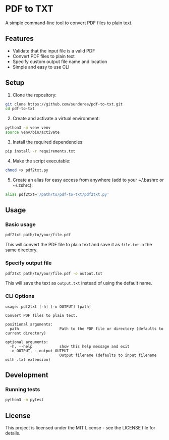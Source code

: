 # PDF to TXT

A simple command-line tool to convert PDF files to plain text.

## Features

- Validate that the input file is a valid PDF
- Convert PDF files to plain text
- Specify custom output file name and location
- Simple and easy to use CLI

## Setup

1. Clone the repository:
```bash
git clone https://github.com/sunderee/pdf-to-txt.git
cd pdf-to-txt
```

2. Create and activate a virtual environment:
```bash
python3 -m venv venv
source venv/bin/activate
```

3. Install the required dependencies:
```bash
pip install -r requirements.txt
```

4. Make the script executable:
```bash
chmod +x pdf2txt.py
```

5. Create an alias for easy access from anywhere (add to your ~/.bashrc or ~/.zshrc):
```bash
alias pdf2txt='/path/to/pdf-to-txt/pdf2txt.py'
```

## Usage

### Basic usage

```bash
pdf2txt path/to/your/file.pdf
```

This will convert the PDF file to plain text and save it as `file.txt` in the same directory.

### Specify output file

```bash
pdf2txt path/to/your/file.pdf -o output.txt
```

This will save the text as `output.txt` instead of using the default name.

### CLI Options

```
usage: pdf2txt [-h] [-o OUTPUT] [path]

Convert PDF files to plain text.

positional arguments:
  path                  Path to the PDF file or directory (defaults to current directory)

optional arguments:
  -h, --help            show this help message and exit
  -o OUTPUT, --output OUTPUT
                        Output filename (defaults to input filename with .txt extension)
```

## Development

### Running tests

```bash
python3 -m pytest
```

## License

This project is licensed under the MIT License - see the LICENSE file for details. 